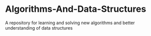 # Algorithms-And-Data-Structures
A repository for learning and solving new algorithms and better understanding of data structures
